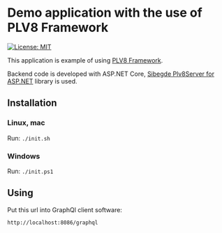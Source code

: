 # Demo application with the use of PLV8 Framework
[![License: MIT](https://img.shields.io/badge/License-MIT-brightgreen.svg)](https://github.com/sibedge-llc/plv8-server/blob/master/LICENSE) 

This application is example of using [PLV8 Framework](https://github.com/sibedge-llc/plv8-framework).

Backend code is developed with ASP.NET Core, [Sibegde Plv8Server for ASP.NET](https://www.nuget.org/packages/Sibedge.Plv8Server/) library is used.

## Installation
### Linux, mac
Run: `./init.sh`
### Windows
Run: `./init.ps1`

## Using
Put this url into GraphQl client software:

`http://localhost:8086/graphql`
